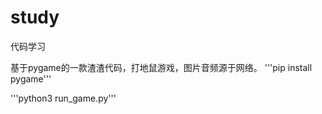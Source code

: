 # study
代码学习

基于pygame的一款渣渣代码，打地鼠游戏，图片音频源于网络。
'''pip install pygame'''

'''python3 run_game.py'''


